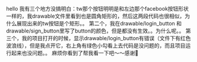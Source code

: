 hello 我有三个地方没搞明白：tw那个按钮明明是和左边那个facebook按钮形状一样的，我drawable文件里看到也是圆角矩形的，然后这两段代码也很相似，为什么展现出来的tw按钮是个矩形。。
第二个，我在drawable/login_button 和drawable/sign_button里写了button的颜色，但是都没有生效。。为什么呢。。
第三个，我的项目打开的时候，显示drawable/login_button有错误（文件下有红色波浪线），但是我点开它，右上角有绿色小勾看上去代码是没问题的，而且项目运行起来也没问题。。
麻烦你看到了帮我看一下吧～～感谢🙏
